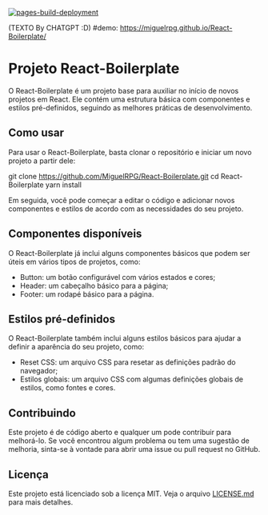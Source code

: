  [![pages-build-deployment](https://github.com/MiguelRPG/React-Boilerplate/actions/workflows/pages/pages-build-deployment/badge.svg?branch=gh-pages)](https://github.com/MiguelRPG/React-Boilerplate/actions/workflows/pages/pages-build-deployment) 

(TEXTO By CHATGPT :D)
#demo: https://miguelrpg.github.io/React-Boilerplate/
# Projeto React-Boilerplate

O React-Boilerplate é um projeto base para auxiliar no início de novos projetos em React. Ele contém uma estrutura básica com componentes e estilos pré-definidos, seguindo as melhores práticas de desenvolvimento.

## Como usar

Para usar o React-Boilerplate, basta clonar o repositório e iniciar um novo projeto a partir dele:

git clone https://github.com/MiguelRPG/React-Boilerplate.git
cd React-Boilerplate
yarn install


Em seguida, você pode começar a editar o código e adicionar novos componentes e estilos de acordo com as necessidades do seu projeto.

## Componentes disponíveis

O React-Boilerplate já inclui alguns componentes básicos que podem ser úteis em vários tipos de projetos, como:

- Button: um botão configurável com vários estados e cores;
- Header: um cabeçalho básico para a página;
- Footer: um rodapé básico para a página.

## Estilos pré-definidos

O React-Boilerplate também inclui alguns estilos básicos para ajudar a definir a aparência do seu projeto, como:

- Reset CSS: um arquivo CSS para resetar as definições padrão do navegador;
- Estilos globais: um arquivo CSS com algumas definições globais de estilos, como fontes e cores.

## Contribuindo

Este projeto é de código aberto e qualquer um pode contribuir para melhorá-lo. Se você encontrou algum problema ou tem uma sugestão de melhoria, sinta-se à vontade para abrir uma issue ou pull request no GitHub.

## Licença

Este projeto está licenciado sob a licença MIT. Veja o arquivo [LICENSE.md](LICENSE.md) para mais detalhes.
